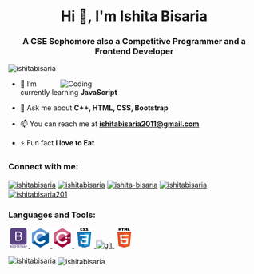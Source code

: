 <h1 align="center">Hi 👋, I'm Ishita Bisaria</h1>
<h3 align="center">A CSE Sophomore also a Competitive Programmer and a Frontend Developer</h3>

<p align="left"> <img src="https://komarev.com/ghpvc/?username=ishitabisaria&label=Profile%20views&color=0e75b6&style=flat" alt="ishitabisaria" /> </p>
<img align="right" alt="Coding" width="400" src="https://cdn.dribbble.com/users/1894420/screenshots/14032021/media/a85f637f1eb4cd5efdd307f9760472a1.gif">

- 🌱 I’m currently learning **JavaScript**

- 💬 Ask me about **C++, HTML, CSS, Bootstrap**

- 📫 You can reach me at **ishitabisaria2011@gmail.com**

- ⚡ Fun fact **I love to Eat**

<h3 align="left">Connect with me:</h3>
<p align="left">
<a href="https://codepen.io/ishitabisaria" target="blank"><img align="center" src="https://raw.githubusercontent.com/rahuldkjain/github-profile-readme-generator/master/src/images/icons/Social/codepen.svg" alt="ishitabisaria" height="30" width="40" /></a>
<a href="https://twitter.com/ishitabisaria" target="blank"><img align="center" src="https://raw.githubusercontent.com/rahuldkjain/github-profile-readme-generator/master/src/images/icons/Social/twitter.svg" alt="ishitabisaria" height="30" width="40" /></a>
<a href="https://linkedin.com/in/ishita-bisaria" target="blank"><img align="center" src="https://raw.githubusercontent.com/rahuldkjain/github-profile-readme-generator/master/src/images/icons/Social/linked-in-alt.svg" alt="ishita-bisaria" height="30" width="40" /></a>
<a href="https://www.codechef.com/users/ishitabisaria" target="blank"><img align="center" src="https://cdn.jsdelivr.net/npm/simple-icons@3.1.0/icons/codechef.svg" alt="ishitabisaria" height="30" width="40" /></a>
<a href="https://www.hackerrank.com/ishitabisaria201" target="blank"><img align="center" src="https://raw.githubusercontent.com/rahuldkjain/github-profile-readme-generator/master/src/images/icons/Social/hackerrank.svg" alt="ishitabisaria201" height="30" width="40" /></a>
</p>

<h3 align="left">Languages and Tools:</h3>
<p align="left"> <a href="https://getbootstrap.com" target="_blank"> <img src="https://raw.githubusercontent.com/devicons/devicon/master/icons/bootstrap/bootstrap-plain-wordmark.svg" alt="bootstrap" width="40" height="40"/> </a> <a href="https://www.cprogramming.com/" target="_blank"> <img src="https://raw.githubusercontent.com/devicons/devicon/master/icons/c/c-original.svg" alt="c" width="40" height="40"/> </a> <a href="https://www.w3schools.com/cpp/" target="_blank"> <img src="https://raw.githubusercontent.com/devicons/devicon/master/icons/cplusplus/cplusplus-original.svg" alt="cplusplus" width="40" height="40"/> </a> <a href="https://www.w3schools.com/css/" target="_blank"> <img src="https://raw.githubusercontent.com/devicons/devicon/master/icons/css3/css3-original-wordmark.svg" alt="css3" width="40" height="40"/> </a> <a href="https://git-scm.com/" target="_blank"> <img src="https://www.vectorlogo.zone/logos/git-scm/git-scm-icon.svg" alt="git" width="40" height="40"/> </a> <a href="https://www.w3.org/html/" target="_blank"> <img src="https://raw.githubusercontent.com/devicons/devicon/master/icons/html5/html5-original-wordmark.svg" alt="html5" width="40" height="40"/> </a> </p>

<p><img align="left" src="https://github-readme-stats.vercel.app/api/top-langs?username=ishitabisaria&show_icons=true&locale=en&layout=compact" alt="ishitabisaria" /></p>

<p>&nbsp;<img align="center" src="https://github-readme-stats.vercel.app/api?username=ishitabisaria&show_icons=true&locale=en" alt="ishitabisaria" /></p>
